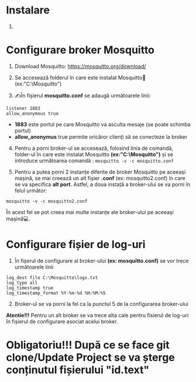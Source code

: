 # Instalare 
1. 
# Configurare broker Mosquitto
1. Download Mosquitto: <https://mosquitto.org/download/>
2. Se accesează folderul în care este instalat Mosquitto📂 (ex:"C:\Mosquitto")

3. ✍️În fișierul **mosquitto.conf** se adaugă următoarele linii:
```
listener 1883 
allow_anonymous true
```
- **1883** este portul pe care Mosquitto va asculta mesaje (se poate schimba portul)
- **allow_anonymus** true permite oricăror clienți să se conecteze la broker
	
4. Pentru a  porni broker-ul se accesează, folosind linia de comandă, folder-ul în care este instalat Mosquitto **(ex:"C:\Mosquitto")** și se introduce următoarea comandă :
```mosquitto -v -c mosquitto.conf```

5. Pentru a putea porni 2 instanțe diferite de broker Mosquitto pe aceeași mașină, se mai creează un alt fișier **.conf** (ex: mosquitto2.conf) în care se va specifica **alt port**. Astfel, a doua instață a broker-ului se va porni în felul următor:
```
mosquitto -v -c mosquitto2.conf
```
În acest fel se pot creea mai multe instanțe ale broker-ului pe aceeași mașină💻.

#  Configurare fișier de log-uri
1.  În fișerul de configurare al broker-ului **(ex: mosquitto.conf)** se vor trece următoarele linii
``` 
log_dest file C:\Mosquitto\logs.txt
log_type all
log_timestamp true
log_timestamp_format %Y-%m-%d %H:%M:%S
```
2.  Broker-ul se va porni la fel ca la punctul 5 de la configurarea broker-ului
   
**Atentie!!!** Pentru un alt broker se va trece alta cale pentru fisierul de log-uri în fișierul de configurare asociat acelui broker.

# Obligatoriu!!! După ce se face **git clone/Update Project** se va șterge conținutul fișierului "id.text"
